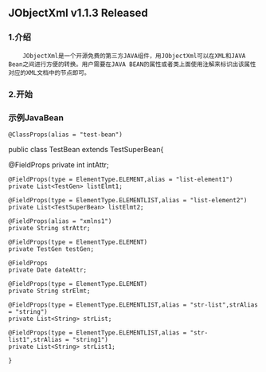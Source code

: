 JObjectXml v1.1.3 Released
----------------------------------- 

### 1.介绍

		JObjectXml是一个开源免费的第三方JAVA组件，用JObjectXml可以在XML和JAVA Bean之间进行方便的转换。用户需要在JAVA BEAN的属性或者类上面使用注解来标识出该属性对应的XML文档中的节点即可。

### 2.开始

### 示例JavaBean

    @ClassProps(alias = "test-bean")
 public class TestBean extends TestSuperBean{
 
 @FieldProps
 private int intAttr;
	
	@FieldProps(type = ElementType.ELEMENT,alias = "list-element1")
	private List<TestGen> listElmt1;
	
	@FieldProps(type = ElementType.ELEMENTLIST,alias = "list-element2")
	private List<TestSuperBean> listElmt2;
	
	@FieldProps(alias = "xmlns1")
	private String strAttr;
	
	@FieldProps(type = ElementType.ELEMENT)
	private TestGen testGen;
	
	@FieldProps
	private Date dateAttr;
	
	@FieldProps(type = ElementType.ELEMENT)
	private String strElmt;
	
	@FieldProps(type = ElementType.ELEMENTLIST,alias = "str-list",strAlias = "string")
	private List<String> strList;
	
	@FieldProps(type = ElementType.ELEMENTLIST,alias = "str-list1",strAlias = "string1")
	private List<String> strList1;
	
	}

  


